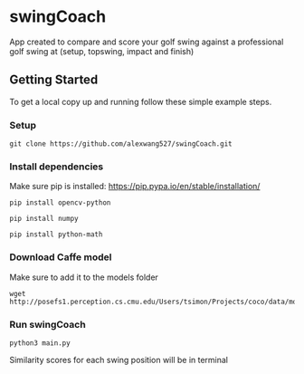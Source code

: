 # swingCoach
App created to compare and score your golf swing against a professional golf swing at (setup, topswing, impact and finish)

## Getting Started
To get a local copy up and running follow these simple example steps.
### Setup
```
git clone https://github.com/alexwang527/swingCoach.git
```
### Install dependencies
Make sure pip is installed: https://pip.pypa.io/en/stable/installation/
```
pip install opencv-python
```
```
pip install numpy
```
```
pip install python-math
```
### Download Caffe model
Make sure to add it to the models folder
```
wget http://posefs1.perception.cs.cmu.edu/Users/tsimon/Projects/coco/data/models/mpi/pose_iter_160000.caffemodel
```
###  Run swingCoach
```
python3 main.py
```
Similarity scores for each swing position will be in terminal
